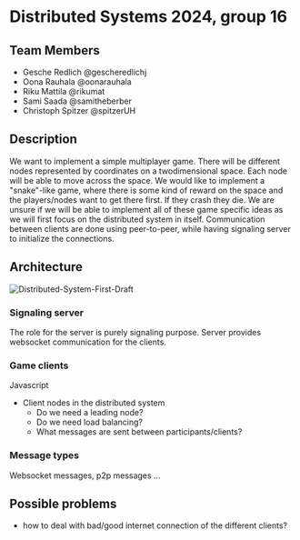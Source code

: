 # Distributed Systems 2024, group 16

## Team Members
* Gesche Redlich @gescheredlichj
* Oona Rauhala @oonarauhala
* Riku Mattila @rikumat
* Sami Saada @samitheberber
* Christoph Spitzer @spitzerUH

## Description

We want to implement a simple multiplayer game. There will be different nodes represented by coordinates on a twodimensional space. Each node will be able to move across the space. We would like to implement a "snake"-like game, where there is some kind of reward on the space and the players/nodes want to get there first. If they crash they die. We are unsure if we will be able to implement all of these game specific ideas as we will first focus on the distributed system in itself. Communication between clients are done using peer-to-peer, while having signaling server to initialize the connections.

## Architecture

![Distributed-System-First-Draft](https://github.com/user-attachments/assets/f672382a-1d7a-40f7-b9f9-a565cf85619f)

### Signaling server

The role for the server is purely signaling purpose. Server provides websocket communication for the clients.

### Game clients

Javascript

* Client nodes in the distributed system
  * Do we need a leading node?
  * Do we need load balancing?
  * What messages are sent between participants/clients?

### Message types

Websocket messages, p2p messages ...

## Possible problems
* how to deal with bad/good internet connection of the different clients?
